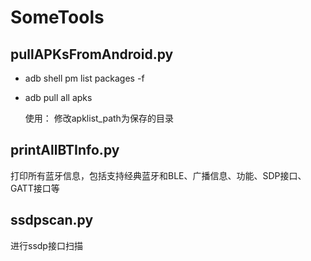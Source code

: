 # SomeTools

## pullAPKsFromAndroid.py
- adb shell pm list packages -f
- adb pull all apks

  使用：
  修改apklist_path为保存的目录

## printAllBTInfo.py
打印所有蓝牙信息，包括支持经典蓝牙和BLE、广播信息、功能、SDP接口、GATT接口等

## ssdpscan.py
进行ssdp接口扫描
